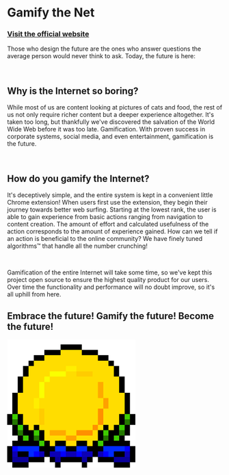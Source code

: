 <h1>Gamify the Net</h1>
<a href="chrisgermano.github.io/gamifythenet"><h3>Visit the official website</h3></a>

Those who design the future are the ones who answer questions the average
person would never think to ask. Today, the future is here:

<br>

<h2>Why is the Internet so boring?</h2>

While most of us are content looking at pictures of cats and food, the rest
of us not only require richer content but a deeper experience altogether. It's
taken too long, but thankfully we've discovered the salvation of the World
Wide Web before it was too late. Gamification. With proven success in corporate
systems, social media, and even entertainment, gamification is the future.

<br>

<h2>How do you gamify the Internet?</h2>

It's deceptively simple, and the entire system is kept in a convenient little
Chrome extension! When users first use the extension, they begin their journey
towards better web surfing. Starting at the lowest rank, the user is able to
gain experience from basic actions ranging from navigation to content creation.
The amount of effort and calculated usefulness of the action corresponds to the
amount of experience gained. How can we tell if an action is beneficial to the
online community? We have finely tuned algorithms™ that handle all the number
crunching!

<br>

Gamification of the entire Internet will take some time, so we've kept this
project open source to ensure the highest quality product for our users. Over
time the functionality and performance will no doubt improve, so it's all
uphill from here.

<h2>Embrace the future! Gamify the future! Become the future!</h2>

<img src="GtN_Icon.png" style="width:300px; height:300px;">
